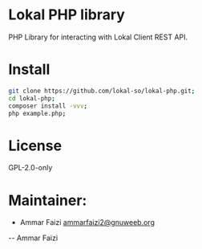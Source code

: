 # Lokal PHP library

PHP Library for interacting with Lokal Client REST API.

# Install

```sh
git clone https://github.com/lokal-so/lokal-php.git;
cd lokal-php;
composer install -vvv;
php example.php;
```

# License

GPL-2.0-only

# Maintainer:

- Ammar Faizi <ammarfaizi2@gnuweeb.org>

-- 
Ammar Faizi
